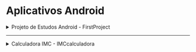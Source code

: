 # Aplicativos Android

<details>
<summary>Projeto de Estudos Android - FirstProject</summary>

## Projeto de Estudos Android

### Descrição
O projeto "Projeto de Estudos Android" serve inicialmente para estudos voltados ao desenvolvimento android.

### Recursos Principais
- Projeto para estudo em Android utilizando Kotlin e Java.

### Tecnologias Utilizadas
- **Java:** Plataforma de desenvolvimento que oferece uma abordagem eficiente e poderosa para criar aplicativos escaláveis e de alto desempenho.
- **Kotlin:** Linguagem moderna e concisa para o desenvolvimento Android.
- **Android Studio:** Ambiente de desenvolvimento integrado para criação de aplicativos Android.
</details>

---

<details>
<summary>Calculadora IMC - IMCcalculadora</summary>

## Middleware para Integração com APIs

### Descrição
O projeto "Calculadora IMC" para realizar cálculo e mostra o resultado do IMC na tela.

### Recursos Principais
- Calculo do IMC.

### Tecnologias Utilizadas
- **Java:** Plataforma de desenvolvimento que oferece uma abordagem eficiente e poderosa para criar aplicativos escaláveis e de alto desempenho.
- **Kotlin:** Linguagem moderna e concisa para o desenvolvimento Android.
- **Android Studio:** Ambiente de desenvolvimento integrado para criação de aplicativos Android.
</details>